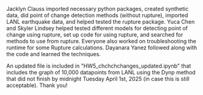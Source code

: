 

Jacklyn Clauss imported necessary python packages, created synthetic data, did point of change detection methods (without rupture), imported LANL earthquake data, and helped tested the rupture package. Yuca Chen and Skyler Lindsey helped tested different models for detecting point of change using rupture, set up code for using rupture, and searched for methods to use from rupture. Everyone also worked on troubleshooting the runtime for some Rupture calculations. Dayanara Yanez followed along with the code and learned the techniques.

An updated file is included in "HW5_chchchchanges_updated.ipynb" that includes the graph of 10,000 datapoints from LANL using the Dynp method that did not finish by midnight Tuesday April 1st, 2025 (in case this is still acceptable). Thank you!


